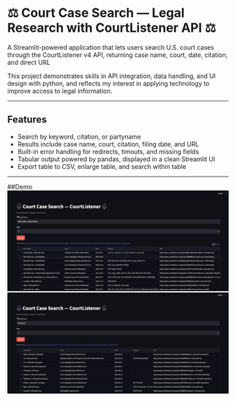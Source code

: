 # ⚖️ Court Case Search — Legal Research with CourtListener API ⚖️

A Streamlit-powered application that lets users search U.S. court cases through the CourtListener v4 API, returning case name, court, date, citation, and direct URL

This project demonstrates skills in API integration, data handling, and UI design with python, and reflects my interest in applying technology to improve access to legal information.

---

## Features
- Search by keyword, citation, or partyname
- Results include case name, court, citation, filing date, and URL
- Built-in error handling for redirects, timouts, and missing fields
- Tabular output powered by pandas, displayed in a clean Streamlit UI
- Export table to CSV, enlarge table, and search within table
---

##Demo
![Search Microsoft v. United States](Screenshots/Search%20-%20Microsoft%20v.%20United%20States.png)
![Search Microsoft](Screenshots/Search%20-%20Microsoft.png)  